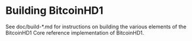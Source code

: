 Building BitcoinHD1
================

See doc/build-*.md for instructions on building the various
elements of the BitcoinHD1 Core reference implementation of BitcoinHD1.
